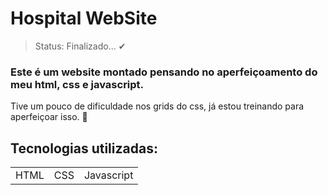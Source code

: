 <h1>Hospital WebSite</h1>

> Status: Finalizado... ✔

### Este é um website montado pensando no aperfeiçoamento do meu html, css e javascript.

Tive um pouco de dificuldade nos grids do css, já estou treinando para aperfeiçoar isso. 🚀 

## Tecnologias utilizadas:

<table>
<tr>
  <td>HTML</td>
  <td>CSS</td>
  <td>Javascript</td>
</tr>
